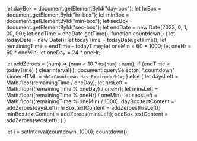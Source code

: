 let dayBox = document.getElementById("day-box");
let hrBox = document.getElementById("hr-box");
let minBox = document.getElementById("min-box");
let secBox = document.getElementById("sec-box");
let endDate = new Date(2023, 0, 1, 00, 00);
let endTime = endDate.getTime();
function countdown() {
  let todayDate = new Date();
  let todayTime = todayDate.getTime();
  let remainingTime = endTime - todayTime;
  let oneMin = 60 * 1000;
  let oneHr = 60 * oneMin;
  let oneDay = 24 * oneHr;

  let addZeroes = (num) => (num < 10 ? `0${num}` : num);
if (endTime < todayTime) {
    clearInterval(i);
    document.querySelector(
      ".countdown"
    ).innerHTML = `<h1>Countdown Has Expired</h1>`;
  } else {
    let daysLeft = Math.floor(remainingTime / oneDay);
    let hrsLeft = Math.floor((remainingTime % oneDay) / oneHr);
    let minsLeft = Math.floor((remainingTime % oneHr) / oneMin);
    let secsLeft = Math.floor((remainingTime % oneMin) / 1000);
 dayBox.textContent = addZeroes(daysLeft);
    hrBox.textContent = addZeroes(hrsLeft);
    minBox.textContent = addZeroes(minsLeft);
    secBox.textContent = addZeroes(secsLeft);
  }
}

let i = setInterval(countdown, 1000);
countdown();
